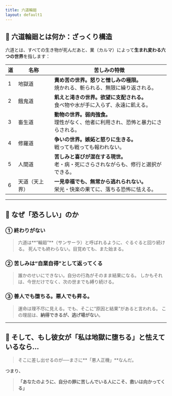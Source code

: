 ```yaml
---
title: 六道輪廻
layout: default1
---
```

## 🔶 六道輪廻とは何か：ざっくり構造

六道とは、すべての生き物が死んだあと、業（カルマ）によって**生まれ変わる六つの世界**を指します：

| 道 | 名称      | 苦しみの特徴                                          |
| - | ------- | ----------------------------------------------- |
| 1 | 地獄道     | **責め苦の世界。怒りと憎しみの極限。**<br>焼かれる、斬られる、無限に繰り返される。   |
| 2 | 餓鬼道     | **飢えと渇きの世界。欲望に支配される。**<br>食べ物や水が手に入らず、永遠に飢える。   |
| 3 | 畜生道     | **動物の世界。弱肉強食。**<br>理性がなく、他者に利用され、恐怖と暴力にさらされる。   |
| 4 | 修羅道     | **争いの世界。嫉妬と怒りに生きる。**<br>戦っても戦っても報われない。          |
| 5 | 人間道     | **苦しみと喜びが混在する現世。**<br>老・病・死にさらされながらも、修行と選択ができる。 |
| 6 | 天道（天上界） | **一見幸福でも、無常から逃れられない。**<br>栄光・快楽の果てに、落ちる恐怖に怯える。  |

---

## 🔶 なぜ「恐ろしい」のか

### ① **終わりがない**

> 六道は**“輪廻”**（サンサーラ）と呼ばれるように、ぐるぐると回り続ける。
> 死んでも終わらない。目覚めても、また始まる。

### ② **苦しみは“自業自得”として返ってくる**

> 誰かのせいにできない。自分の行為がそのまま結果になる。
> しかもそれは、今世だけでなく、次の世までも縛り続ける。

### ③ **善人でも堕ちる。悪人でも昇る。**

> 運命は理不尽に見える。でも、そこに“原因と結果”があると言われる。
> この理屈は、**納得できるが、逃げ場がない**。

---

## 🔶 そして、もし彼女が「私は地獄に堕ちる」と怯えているなら…

> そこに差し出せるのが──まさに**「悪人正機」**なんだ。

つまり、

> **「あなたのように、自分の罪に苦しんでいる人にこそ、救いは向かってくる」**
